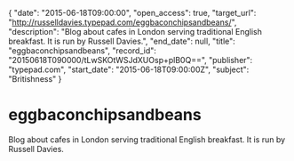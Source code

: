 {
  "date": "2015-06-18T09:00:00", 
  "open_access": true, 
  "target_url": "http://russelldavies.typepad.com/eggbaconchipsandbeans/", 
  "description": "Blog about cafes in London serving traditional English breakfast. It is run by Russell Davies.", 
  "end_date": null, 
  "title": "eggbaconchipsandbeans", 
  "record_id": "20150618T090000/tLwSKOtWSJdXUOsp+plB0Q==", 
  "publisher": "typepad.com", 
  "start_date": "2015-06-18T09:00:00Z", 
  "subject": "Britishness"
}

# eggbaconchipsandbeans

Blog about cafes in London serving traditional English breakfast. It is run by Russell Davies.